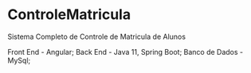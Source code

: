 # ControleMatricula
Sistema Completo de Controle de Matricula de Alunos

Front End - Angular;
Back End - Java 11, Spring Boot;
Banco de Dados - MySql;

